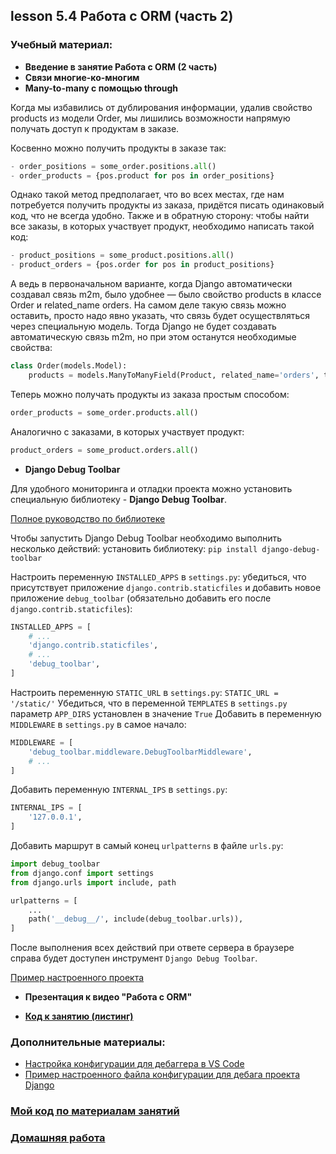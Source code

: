 ## lesson 5.4 Работа с ORM (часть 2)

### Учебный материал:
- **Введение в занятие Работа с ORM (2 часть)**
- **Связи многие-ко-многим**
- **Many-to-many с помощью through**

Когда мы избавились от дублирования информации, удалив свойство products из модели Order, мы лишились возможности напрямую получать доступ к продуктам в заказе.

Косвенно можно получить продукты в заказе так:
```Python
- order_positions = some_order.positions.all()
- order_products = {pos.product for pos in order_positions}
```
Однако такой метод предполагает, что во всех местах, где нам потребуется получить продукты из заказа, придётся писать одинаковый код, что не всегда удобно. Также и в обратную сторону: чтобы найти все заказы, в которых участвует продукт, необходимо написать такой код:
```Python
- product_positions = some_product.positions.all()
- product_orders = {pos.order for pos in product_positions}
```
А ведь в первоначальном варианте, когда Django автоматически создавал связь m2m, было удобнее — было свойство products в классе Order и related_name orders.
На самом деле такую связь можно оставить, просто надо явно указать, что связь будет осуществляться через специальную модель. Тогда Django не будет создавать автоматическую связь m2m, но при этом останутся необходимые свойства:

```Python
class Order(models.Model):
    products = models.ManyToManyField(Product, related_name='orders', through='OrderPosition')
```
Теперь можно получать продукты из заказа простым способом:
```Python
order_products = some_order.products.all()
```
Аналогично с заказами, в которых участвует продукт:
```Python
product_orders = some_product.orders.all()
```
- **Django Debug Toolbar**

Для удобного мониторинга и отладки проекта можно установить специальную библиотеку - **Django Debug Toolbar**.

[Полное руководство по библиотеке](https://django-debug-toolbar.readthedocs.io/en/latest/index.html)

Чтобы запустить Django Debug Toolbar необходимо выполнить несколько действий:
установить библиотеку:
`pip install django-debug-toolbar`

Настроить переменную `INSTALLED_APPS` в `settings.py`: убедиться, что присутствует приложение `django.contrib.staticfiles` и добавить новое приложение `debug_toolbar` (обязательно добавить его после `django.contrib.staticfiles`):
```Python
INSTALLED_APPS = [
    # ...
    'django.contrib.staticfiles',
    # ...
    'debug_toolbar',
]
```
Настроить переменную `STATIC_URL` в `settings.py`:
`STATIC_URL = '/static/'`
Убедиться, что в переменной `TEMPLATES` в `settings.py` параметр `APP_DIRS` установлен в значение `True`
Добавить в переменную `MIDDLEWARE` в `settings.py` в самое начало:
```Python
MIDDLEWARE = [
    'debug_toolbar.middleware.DebugToolbarMiddleware',
    # ...
]
```
Добавить переменную `INTERNAL_IPS` в `settings.py`:
```Python
INTERNAL_IPS = [
    '127.0.0.1',
]
```
Добавить маршрут в самый конец `urlpatterns` в файле `urls.py`:
```Python
import debug_toolbar
from django.conf import settings
from django.urls import include, path

urlpatterns = [
    ...
    path('__debug__/', include(debug_toolbar.urls)),
]
```
После выполнения всех действий при ответе сервера в браузере справа будет доступен инструмент `Django Debug Toolbar`.

[Пример настроенного проекта](https://github.com/jazzband/django-debug-toolbar/tree/main/example)

- **Презентация к видео "Работа с ORM"**

- **[Код к занятию (листинг)](../DJ_code/orm_advanced)**

### Дополнительные материалы:

- [Настройка конфигурации для дебаггера в VS Code](../lesson_5.1/debug_config)
- [Пример настроенного файла конфигурации для дебага проекта Django](.vscode)

### [Мой код по материалам занятий](../lesson_5.1/dj_proect/)

### [Домашняя работа](../dj-homeworks/2.2-databases-2/)
